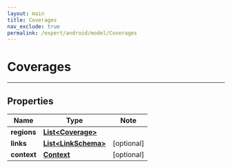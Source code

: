 ```yaml
---
layout: main
title: Coverages
nav_exclude: true
permalink: /expert/android/model/Coverages
---
```


# Coverages

---

## Properties

Name | Type | Note
---- | ---- | ----
**regions** | [**List&lt;Coverage&gt;**](Coverage.md) | 
**links** | [**List&lt;LinkSchema&gt;**](LinkSchema.md) | [optional] 
**context** | [**Context**](Context.md) | [optional] 

